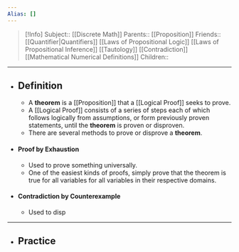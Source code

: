 ```yaml
---
Alias: []
---
```

> [!Info]
> Subject:: [[Discrete Math]]
> Parents:: [[Proposition]]
> Friends:: [[Quantifier|Quantifiers]] [[Laws of Propositional Logic]] [[Laws of Propositional Inference]] [[Tautology]] [[Contradiction]] [[Mathematical Numerical Definitions]]
> Children:: 
---
- ## Definition
	- A **theorem** is a [[Proposition]] that a [[Logical Proof]] seeks to prove.
	- A [[Logical Proof]] consists of a series of steps each of which follows logically from assumptions, or form previously proven statements, until the **theorem** is proven or disproven.
	- There are several methods to prove or disprove a **theorem**.
- #### Proof by Exhaustion
	- Used to prove something universally.
	- One of the easiest kinds of proofs, simply prove that the theorem is true for all variables for all variables in their respective domains.
- #### Contradiction by Counterexample
	- Used to disp  
---
- ## Practice